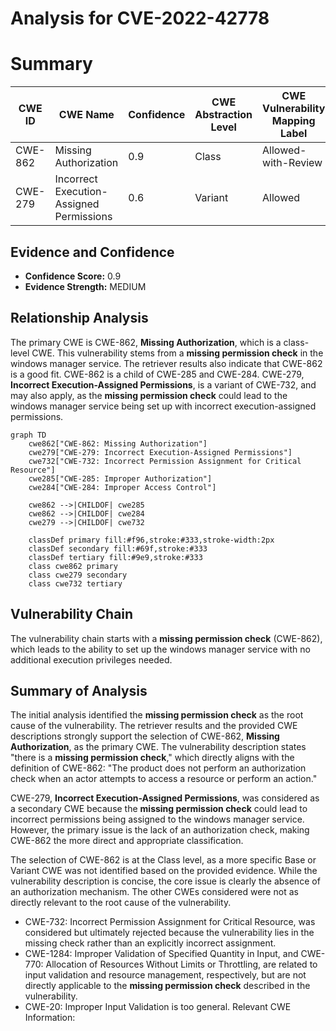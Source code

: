 # Analysis for CVE-2022-42778

# Summary
| CWE ID | CWE Name | Confidence | CWE Abstraction Level | CWE Vulnerability Mapping Label | CWE-Vulnerability Mapping Notes |
|---|---|---|---|---|---|
| CWE-862 | Missing Authorization | 0.9 | Class | Allowed-with-Review | Primary CWE |
| CWE-279 | Incorrect Execution-Assigned Permissions | 0.6 | Variant | Allowed | Secondary Candidate |

## Evidence and Confidence

*   **Confidence Score:** 0.9
*   **Evidence Strength:** MEDIUM

## Relationship Analysis
The primary CWE is CWE-862, **Missing Authorization**, which is a class-level CWE. This vulnerability stems from a **missing permission check** in the windows manager service. The retriever results also indicate that CWE-862 is a good fit. CWE-862 is a child of CWE-285 and CWE-284.
CWE-279, **Incorrect Execution-Assigned Permissions**, is a variant of CWE-732, and may also apply, as the **missing permission check** could lead to the windows manager service being set up with incorrect execution-assigned permissions.

```mermaid
graph TD
    cwe862["CWE-862: Missing Authorization"]
    cwe279["CWE-279: Incorrect Execution-Assigned Permissions"]
    cwe732["CWE-732: Incorrect Permission Assignment for Critical Resource"]
    cwe285["CWE-285: Improper Authorization"]
    cwe284["CWE-284: Improper Access Control"]
    
    cwe862 -->|CHILDOF| cwe285
    cwe862 -->|CHILDOF| cwe284
    cwe279 -->|CHILDOF| cwe732
    
    classDef primary fill:#f96,stroke:#333,stroke-width:2px
    classDef secondary fill:#69f,stroke:#333
    classDef tertiary fill:#9e9,stroke:#333
    class cwe862 primary
    class cwe279 secondary
    class cwe732 tertiary
```

## Vulnerability Chain
The vulnerability chain starts with a **missing permission check** (CWE-862), which leads to the ability to set up the windows manager service with no additional execution privileges needed.

## Summary of Analysis
The initial analysis identified the **missing permission check** as the root cause of the vulnerability. The retriever results and the provided CWE descriptions strongly support the selection of CWE-862, **Missing Authorization**, as the primary CWE. The vulnerability description states "there is a **missing permission check**," which directly aligns with the definition of CWE-862: "The product does not perform an authorization check when an actor attempts to access a resource or perform an action."

CWE-279, **Incorrect Execution-Assigned Permissions**, was considered as a secondary CWE because the **missing permission check** could lead to incorrect permissions being assigned to the windows manager service. However, the primary issue is the lack of an authorization check, making CWE-862 the more direct and appropriate classification.

The selection of CWE-862 is at the Class level, as a more specific Base or Variant CWE was not identified based on the provided evidence. While the vulnerability description is concise, the core issue is clearly the absence of an authorization mechanism. The other CWEs considered were not as directly relevant to the root cause of the vulnerability.
- CWE-732: Incorrect Permission Assignment for Critical Resource, was considered but ultimately rejected because the vulnerability lies in the missing check rather than an explicitly incorrect assignment.
- CWE-1284: Improper Validation of Specified Quantity in Input, and CWE-770: Allocation of Resources Without Limits or Throttling, are related to input validation and resource management, respectively, but are not directly applicable to the **missing permission check** described in the vulnerability.
- CWE-20: Improper Input Validation is too general.
Relevant CWE Information: